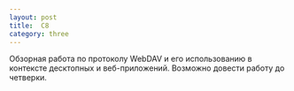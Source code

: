```yaml
---
layout: post
title:  C8
category: three
---
```

Обзорная работа по протоколу WebDAV и его использованию в контексте десктопных и веб-приложений. Возможно довести работу до четверки.